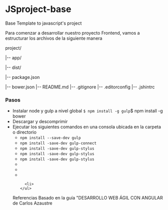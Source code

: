JSproject-base
==============

Base Template to javascript's project

Para comenzar a desarrollar nuestro proyecto Frontend, vamos a
estructurar los archivos de la siguiente manera

project/

|-- app/

|-- dist/

|-- package.json

|-- bower.json
|-- README.md
|-- .gitignore
|-- .editorconfig
|-- .jshintrc
  

<h3>Pasos</h3>
<ul>
  <li>Instalar node y gulp a nivel global
    <code>$ npm install -g gulp</code
    <code>$ npm install -g bower</code>
  </li>
  <li>Descargar y descomprimir</li>
  <li>Ejecutar los siguientes comandos en una consola ubicada en la carpeta o directorio
    <ul>
      <li><code>npm install --save-dev gulp</code></li>
      <li><code>npm install -save-dev gulp-connect</code></li>
      <li><code>npm install -save-dev gulp-stylus</code></li>
      <li><code>npm install -save-dev gulp-stylus</code></li>
      <li><code>npm install -save-dev gulp-stylus</code></li>
      <li><code></code></li>
      <li><code></code></li>
      <li><code></code></li>
      
      <li>
    </ul>
  </li>
</ul>

Referencias
Basado en la guía "DESARROLLO WEB ÁGIL CON ANGULAR de Carlos Azaustre
